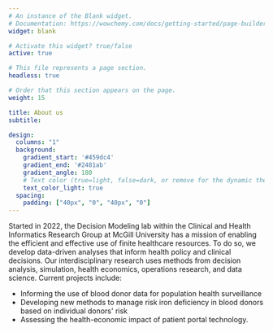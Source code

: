 ```yaml
---
# An instance of the Blank widget.
# Documentation: https://wowchemy.com/docs/getting-started/page-builder/
widget: blank

# Activate this widget? true/false
active: true

# This file represents a page section.
headless: true

# Order that this section appears on the page.
weight: 15

title: About us
subtitle:

design:
  columns: "1"
  background:
    gradient_start: '#459dc4'
    gradient_end: '#2481ab'
    gradient_angle: 180
    # Text color (true=light, false=dark, or remove for the dynamic theme color).
    text_color_light: true
  spacing:
    padding: ["40px", "0", "40px", "0"]
---
```


Started in 2022, the Decision Modeling lab within the Clinical and Health Informatics Research Group at McGill University has a mission of enabling the efficient and effective use of finite healthcare resources. To do so, we develop data-driven analyses that inform health policy and clinical decisions. Our interdisciplinary research uses methods from decision analysis, simulation, health economics, operations research, and data science. Current projects include:

* Informing the use of blood donor data for population health surveillance
* Developing new methods to manage risk iron deficiency in blood donors based on individual donors' risk
* Assessing the health-economic impact of patient portal technology.